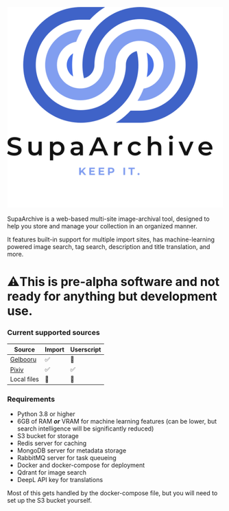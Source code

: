 <center><img src="static/full_logo.svg"  alt="SupaArchive logo"/></center>

SupaArchive is a web-based multi-site image-archival tool, designed to help you store and manage your collection in an organized manner.

It features built-in support for multiple import sites, has machine-learning powered image search, tag search, description and title translation, and more. 

# ⚠️This is pre-alpha software and not ready for anything but development use.

### Current supported sources
| Source                            | Import | Userscript |
|-----------------------------------|--------|------------|
| [Gelbooru](https://gelbooru.com/) | ✅      | 🚫         |
| [Pixiv](https://pixiv.net/)       | ✅      | ✅          |
| Local files                       | 🚫     | 🚫         |

### Requirements
- Python 3.8 or higher
- 6GB of RAM _**or**_ VRAM for machine learning features (can be lower, but search intelligence will be significantly reduced)
- S3 bucket for storage
- Redis server for caching
- MongoDB server for metadata storage
- RabbitMQ server for task queueing
- Docker and docker-compose for deployment
- Qdrant for image search
- DeepL API key for translations

Most of this gets handled by the docker-compose file, but you will need to set up the S3 bucket yourself.
